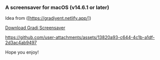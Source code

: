 ### A screensaver for macOS (v14.6.1 or later)

Idea from ([https://gradiyent.netlify.app/])

[Download Gradi Screensaver](https://github.com/henrychen1210/gradi-screensaver/raw/main/app/gradi.saver.zip)

https://github.com/user-attachments/assets/13820a93-c644-4c1b-a1df-2d3ac4ab9497


Hope you enjoy!





